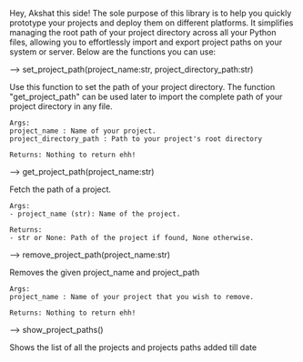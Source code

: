 Hey, Akshat this side!
The sole purpose of this library is to help you quickly prototype your projects and deploy them on different platforms. It simplifies managing the root path of your project directory across all your Python files, allowing you to effortlessly import and export project paths on your system or server. Below are the functions you can use:



--> set_project_path(project_name:str, project_directory_path:str)

Use this function to set the path of your project directory.
    The function "get_project_path" can be used later to import the complete path of your project directory in any file.
    
    Args: 
    project_name : Name of your project.
    project_directory_path : Path to your project's root directory

    Returns: Nothing to return ehh!



--> get_project_path(project_name:str)

Fetch the path of a project.
    
    Args:
    - project_name (str): Name of the project.
    
    Returns:
    - str or None: Path of the project if found, None otherwise.



--> remove_project_path(project_name:str)

Removes the given project_name and project_path
    
    Args: 
    project_name : Name of your project that you wish to remove.

    Returns: Nothing to return ehh!



--> show_project_paths()

Shows the list of all the projects and projects paths added till date